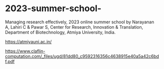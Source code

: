 # 2023-summer-school-

Managing research effectively, 2023 online summer school by Narayanan A, Lahiri C & Pawar S, Center for Research, Innovation & Translation, Department of Biotechnology, Atmiya University, India.

https://atmiyauni.ac.in/

https://www.claflin-computation.com/_files/ugd/81dd80_c9592316356c4638915e40a5a42c6bdf.pdf

